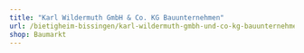 ```yaml
---
title: "Karl Wildermuth GmbH & Co. KG Bauunternehmen"
url: /bietigheim-bissingen/karl-wildermuth-gmbh-und-co-kg-bauunternehmen/
shop: Baumarkt
---
```

